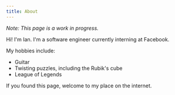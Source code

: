 ```yaml
---
title: About
---
```


*Note: This page is a work in progress.*

Hi! I'm Ian. I'm a software engineer currently interning at Facebook.

My hobbies include:

* Guitar
* Twisting puzzles, including the Rubik's cube
* League of Legends

If you found this page, welcome to my place on the internet.

